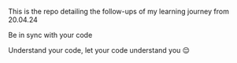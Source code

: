 This is the repo detailing the follow-ups of my learning journey from 20.04.24

Be in sync with your code

Understand your code, let your code understand you 😌
